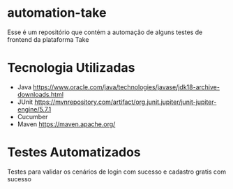 # automation-take


Esse é um repositório que contém a automação de alguns testes de frontend da plataforma Take

# Tecnologia Utilizadas

* Java https://www.oracle.com/java/technologies/javase/jdk18-archive-downloads.html
* JUnit https://mvnrepository.com/artifact/org.junit.jupiter/junit-jupiter-engine/5.7.1
* Cucumber
* Maven https://maven.apache.org/

#  Testes Automatizados

Testes para validar os cenários de login com sucesso e cadastro gratis com sucesso

